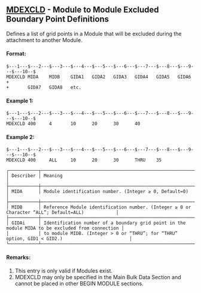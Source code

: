 ## [MDEXCLD](https://help.hexagonmi.com/bundle/MSC_Nastran_2022.4/page/Nastran_Combined_Book/qrg/bulkno/TOC.MDEXCLD.xhtml) - Module to Module Excluded Boundary Point Definitions

Defines a list of grid points in a Module that will be excluded during the attachment to another Module.

#### Format:

```nastran
$---1---$---2---$---3---$---4---$---5---$---6---$---7---$---8---$---9---$---10--$
MDEXCLD MIDA    MIDB    GIDA1   GIDA2   GIDA3   GIDA4   GIDA5   GIDA6   +       
+       GIDA7   GIDA8   etc.                                                    
```

#### Example 1:

```nastran
$---1---$---2---$---3---$---4---$---5---$---6---$---7---$---8---$---9---$---10--$
MDEXCLD 400     4       10      20      30      40                              
```

#### Example 2:

```nastran
$---1---$---2---$---3---$---4---$---5---$---6---$---7---$---8---$---9---$---10--$
MDEXCLD 400     ALL     10      20      30      THRU    35                      
```

```text
┌───────────┬──────────────────────────────────────────────────────────────────────────────────────────────────┐
│ Describer │ Meaning                                                                                          │
├───────────┼──────────────────────────────────────────────────────────────────────────────────────────────────┤
│ MIDA      │ Module identification number. (Integer ≥ 0, Default=0)                                           │
├───────────┼──────────────────────────────────────────────────────────────────────────────────────────────────┤
│ MIDB      │ Reference Module identification number. (Integer ≥ 0 or Character “ALL”; Default=ALL)            │
├───────────┼──────────────────────────────────────────────────────────────────────────────────────────────────┤
│ GIDAi     │ Identification number of a boundary grid point in the module MIDA to be excluded from connection │
│           │ to module MIDB. (Integer > 0 or “THRU”; for “THRU” option, GID1 < GID2.)                         │
└───────────┴──────────────────────────────────────────────────────────────────────────────────────────────────┘
```

#### Remarks:

1. This entry is only valid if Modules exist.
2. MDEXCLD may only be specified in the Main Bulk Data Section and cannot be placed in other BEGIN MODULE sections.
